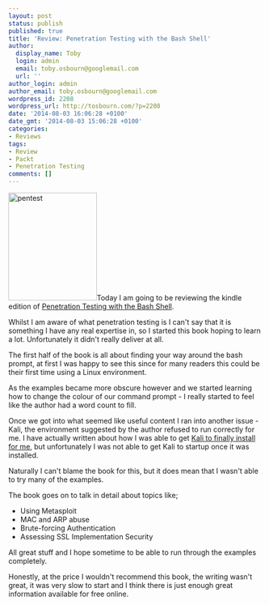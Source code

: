 ```yaml
---
layout: post
status: publish
published: true
title: 'Review: Penetration Testing with the Bash Shell'
author:
  display_name: Toby
  login: admin
  email: toby.osbourn@googlemail.com
  url: ''
author_login: admin
author_email: toby.osbourn@googlemail.com
wordpress_id: 2208
wordpress_url: http://tosbourn.com/?p=2208
date: '2014-08-03 16:06:28 +0100'
date_gmt: '2014-08-03 15:06:28 +0100'
categories:
- Reviews
tags:
- Review
- Packt
- Penetration Testing
comments: []
---
```

<p><img class="alignright size-full wp-image-2212" src="http://tosbourn.com/wp-content/uploads/2014/08/pentest.png" alt="pentest" width="175" height="213" />Today I am going to be reviewing the kindle edition of <a href="http://www.amazon.co.uk/gp/product/B00KLAJ6TA/ref=as_li_ss_tl?ie=UTF8&amp;camp=1634&amp;creative=19450&amp;creativeASIN=B00KLAJ6TA&amp;linkCode=as2&amp;tag=tosbourn-21">Penetration Testing with the Bash Shell</a>.</p>
<p>Whilst I am aware of what penetration testing is I can't say that it is something I have any real expertise in, so I started this book hoping to learn a lot. Unfortunately it didn't really deliver at all.</p>
<p>The first half of the book is all about finding your way around the bash prompt, at first I was happy to see this since for many readers this could be their first time using a Linux environment.</p>
<p>As the examples became more obscure however and we started learning how to change the colour of our command prompt - I really started to feel like the author had a word count to fill.</p>
<p>Once we got into what seemed like useful content I ran into another issue - Kali, the environment suggested by the author refused to run correctly for me. I have actually written about how I was able to get <a title="Kali Linux 32 bit mini ISO getting stuck on samba" href="http://tosbourn.com/kali-linux-32-bit-mini-iso-getting-stuck-samba/">Kali to finally install for me</a>, but unfortunately I was not able to get Kali to startup once it was installed.</p>
<p>Naturally I can't blame the book for this, but it does mean that I wasn't able to try many of the examples.</p>
<p>The book goes on to talk in detail about topics like;</p>
<ul>
<li>Using Metasploit</li>
<li>MAC and ARP abuse</li>
<li>Brute-forcing Authentication</li>
<li>Assessing SSL Implementation Security</li>
</ul>
<p>All great stuff and I hope sometime to be able to run through the examples completely.</p>
<p>Honestly, at the price I wouldn't recommend this book, the writing wasn't great, it was very slow to start and I think there is just enough great information available for free online.</p>
